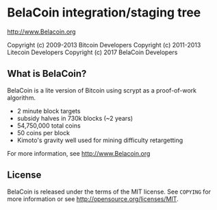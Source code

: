 BelaCoin integration/staging tree
================================

http://www.Belacoin.org

Copyright (c) 2009-2013 Bitcoin Developers
Copyright (c) 2011-2013 Litecoin Developers
Copyright (c) 2017 BelaCoin Developers

What is BelaCoin?
----------------

BelaCoin is a lite version of Bitcoin using scrypt as a proof-of-work algorithm.

 - 2 minute block targets
 - subsidy halves in 730k blocks (~2 years)
 - 54,750,000 total coins
 - 50 coins per block
 - Kimoto's gravity well used for mining difficulty retargetting

For more information, see http://www.Belacoin.org

License
-------

BelaCoin is released under the terms of the MIT license. See `COPYING` for more
information or see http://opensource.org/licenses/MIT.
